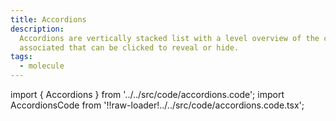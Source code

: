 ```yaml
---
title: Accordions
description:
  Accordions are vertically stacked list with a level overview of the content
  associated that can be clicked to reveal or hide.
tags:
  - molecule
---
```


<!-- CODE IMPORTS -->

<!-- prettier-ignore -->
import { Accordions } from '../../src/code/accordions.code'; 
import AccordionsCode from '!!raw-loader!../../src/code/accordions.code.tsx';

<!-- END CODE IMPORTS -->

<DocHeader props={props}/>

<!-- prettier-ignore -->
<ThemeWrapper
  code={AccordionsCode}>
  <Accordions />
</ThemeWrapper>
